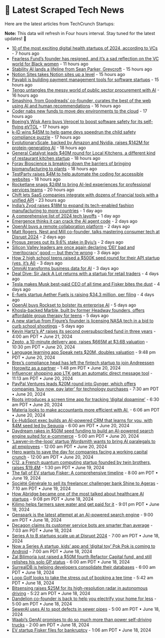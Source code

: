 
# 📰 Latest Scraped Tech News

Here are the latest articles from TechCrunch Startups:

**Note:** This data will refresh in Four hours interval. Stay tuned for the latest updates! 🔄
- [10 of the most exciting digital health startups of 2024, according to VCs](https://techcrunch.com/2024/06/25/10-of-the-most-exciting-digital-health-startups-of-2024-according-to-vcs/) - 7 hours ago
- [Fearless Fund’s founder has resigned, and it’s a sad reflection on the VC world for Black women](https://techcrunch.com/2024/06/25/fearless-fund-founder-resigned-vc-venture-capital-startups-black-women/) - 11 hours ago
- [Stability AI lands a lifeline from Sean Parker, Greycroft](https://techcrunch.com/2024/06/25/stability-ai-lands-a-lifeline-from-sean-parker-greycroft/) - 15 hours ago
- [Notion Sites takes Notion sites up a level](https://techcrunch.com/2024/06/25/notion-sites/) - 15 hours ago
- [Payabli is building payment management tools for software startups](https://techcrunch.com/2024/06/25/payabli-is-building-payment-management-tools-for-software-startups/) - 15 hours ago
- [Tengo untangles the messy world of public sector procurement with AI](https://techcrunch.com/2024/06/25/tengo-untangles-the-messy-world-of-public-sector-procurement-with-ai/) - 16 hours ago
- [Smashing, from Goodreads’ co-founder, curates the best of the web using AI and human recommendations](https://techcrunch.com/2024/06/25/smashing-from-goodreads-co-founder-curates-the-best-of-the-web-using-ai-and-human-recommendations/) - 16 hours ago
- [Coder nabs new funds to move dev environments to the cloud](https://techcrunch.com/2024/06/25/coder-nabs-new-funds-to-move-dev-environments-to-the-cloud/) - 17 hours ago
- [Boeing’s Wisk Aero buys Verocel to boost software safety for its self-flying eVTOL](https://techcrunch.com/2024/06/25/boeings-wisk-aero-buys-verocel-to-boost-software-safety-for-self-flying-evtol/) - 17 hours ago
- [k-ID wins $45M to help game devs speedrun the child safety compliance puzzle](https://techcrunch.com/2024/06/25/a16z-k-id-game-developers-child-safety-regulations/) - 17 hours ago
- [EvolutionaryScale, backed by Amazon and Nvidia, raises $142M for protein-generating AI](https://techcrunch.com/2024/06/25/evolutionaryscale-backed-by-amazon-and-nvidia-raises-142m-for-protein-generating-ai/) - 18 hours ago
- [General Catalyst leads $40M round for Local Kitchens, a different kind of restaurant kitchen startup](https://techcrunch.com/2024/06/25/local-kitchens-general-catalyst-40m/) - 18 hours ago
- [Foray Bioscience is breaking down the barriers of bringing biomanufacturing to plants](https://techcrunch.com/2024/06/25/foray-bioscience-is-breaking-down-the-barriers-of-bringing-biomanufacturing-to-plants/) - 18 hours ago
- [TestParty raises $4M to help automate the coding for accessible websites](https://techcrunch.com/2024/06/25/testparty-raises-4-million-to-help-create-inclusive-websites/) - 18 hours ago
- [Rocketlane snags $24M to bring AI-led experiences for professional services teams](https://techcrunch.com/2024/06/25/rocketlane-snags-24m-to-bring-ai-led-experiences-for-professional-services-teams/) - 20 hours ago
- [Chift lets SaaS companies integrate with dozens of financial tools with a unified API](https://techcrunch.com/2024/06/25/chift-lets-saas-companies-integrate-with-dozens-of-financial-tools-with-a-unified-api/) - 23 hours ago
- [India’s Zyod raises $18M to expand its tech-enabled fashion manufacturing to more countries](https://techcrunch.com/2024/06/24/indias-zyod-raises-18m-to-expand-its-tech-enabled-fashion-manufacturing-to-more-countries/) - 1 day ago
- [A comprehensive list of 2024 tech layoffs](https://techcrunch.com/2024/06/24/tech-layoffs-2024-list/) - 1 day ago
- [Emergence thinks it can crack the AI agent code](https://techcrunch.com/2024/06/24/emergence-thinks-it-can-crack-the-ai-agent-code/) - 2 days ago
- [OpenAI buys a remote collaboration platform](https://techcrunch.com/2024/06/24/openai-buys-a-remote-collaboration-platform/) - 2 days ago
- [Matt Rogers, Nest and Mill co-founder, talks mastering consumer tech at Disrupt 2024](https://techcrunch.com/2024/06/24/matt-rogers-nest-and-mill-co-founder-talks-mastering-consumer-tech-at-disrupt-2024/) - 2 days ago
- [Prosus zeroes out its 9.6% stake in Byju’s](https://techcrunch.com/2024/06/24/prosus-zeroes-out-9-6-byjus-stake/) - 2 days ago
- [Silicon Valley leaders are once again declaring ‘DEI’ bad and ‘meritocracy’ good — but they’re wrong](https://techcrunch.com/2024/06/23/silicon-valley-leaders-are-once-again-declaring-dei-bad-and-meritocracy-good-but-theyre-wrong/) - 3 days ago
- [How 2 high school teens raised a $500K seed round for their API startup (yes, it’s AI)](https://techcrunch.com/2024/06/23/how-2-high-school-teens-raised-500000-dollars-seed-round-apigen-ai-startup/) - 3 days ago
- [OmniAI transforms business data for AI](https://techcrunch.com/2024/06/22/omniai-transforms-business-data-for-ai/) - 3 days ago
- [Deal Dive: Sir Jack A Lot returns with a startup for retail traders](https://techcrunch.com/2024/06/22/deal-dive-sir-jack-a-lot-returns-with-a-startup-for-retail-traders/) - 4 days ago
- [Tesla makes Musk best-paid CEO of all time and Fisker bites the dust](https://techcrunch.com/2024/06/21/tesla-makes-musk-best-paid-ceo-of-all-time-and-fisker-bites-the-dust/) - 4 days ago
- [E-fuels startup Aether Fuels is raising $34.3 million, per filing](https://techcrunch.com/2024/06/21/e-fuels-startup-aether-fuels-is-raising-34-3-million-per-filing/) - 4 days ago
- [OpenAI buys Rockset to bolster its enterprise AI](https://techcrunch.com/2024/06/21/openai-buys-rockset-to-bolster-its-enterprise-ai/) - 5 days ago
- [Khosla-backed Marble, built by former Headway founders, offers affordable group therapy for teens](https://techcrunch.com/2024/06/21/khosla-backed-marble-built-by-former-headway-founders-offers-affordable-group-therapy-for-teens/) - 5 days ago
- [A new startup from Figure’s founder is licensing NASA tech in a bid to curb school shootings](https://techcrunch.com/2024/06/21/a-new-startup-from-figures-founder-is-licensing-nasa-tech-in-a-bid-to-curb-school-shootings/) - 5 days ago
- [Kevin Hartz’s A* raises its second oversubscribed fund in three years](https://techcrunch.com/2024/06/21/kevin-hartzs-a-raises-its-second-oversubscribed-fund-in-three-years/) - 4:00 am PDT • June 21, 2024
- [Zepto, a 10-minute delivery app, raises $665M at $3.6B valuation](https://techcrunch.com/2024/06/20/zepto-a-10-minute-delivery-app-raises-665-million-at-3-6-billion-valuation/) - 10:30 pm PDT • June 20, 2024
- [Language learning app Speak nets $20M, doubles valuation](https://techcrunch.com/2024/06/20/language-learning-app-speak-nets-20m-doubles-valuation/) - 9:48 pm PDT • June 20, 2024
- [Brex’s compliance head has left the fintech startup to join Andreessen Horowitz as a partner](https://techcrunch.com/2024/06/20/brexs-compliance-head-has-left-the-fintech-startup-to-join-andreessen-horowitz-as-a-partner/) - 1:48 pm PDT • June 20, 2024
- [Influencer shopping app LTK gets an automatic direct message tool](https://techcrunch.com/2024/06/20/influencer-shopping-app-ltk-gets-an-automatic-direct-message-tool/) - 11:13 am PDT • June 20, 2024
- [PayPal Ventures leads $20M round into Gynger, which offers companies ‘buy now, pay later’ for technology purchases](https://techcrunch.com/2024/06/20/paypal-ventures-leads-20m-round-into-gynger-which-offers-startups-buy-now-pay-later-for-technology-purchases/) - 7:30 am PDT • June 20, 2024
- [Roots introduces a screen time app for tracking ‘digital dopamine’](https://techcrunch.com/2024/06/20/roots-introduces-a-screen-time-app-for-tracking-digital-dopamine/) - 6:30 am PDT • June 20, 2024
- [Materia looks to make accountants more efficient with AI ](https://techcrunch.com/2024/06/20/materia-looks-to-make-accountants-more-efficient-with-ai/) - 6:06 am PDT • June 20, 2024
- [Ex-HubSpot exec builds an AI-powered CRM that learns for you, with $4M seed led by Sequoia](https://techcrunch.com/2024/06/20/ex-hubspot-exec-builds-ai-powered-crm-learns-for-you-with-4m-seed-led-sequoia/) - 6:00 am PDT • June 20, 2024
- [Daydream rakes in $50M seed funding to build an AI-powered search engine suited for e-commerce](https://techcrunch.com/2024/06/20/former-stitch-fix-coo-julie-bornstein-secures-50m-to-build-a-new-age-e-commerce-search-engine/) - 5:00 am PDT • June 20, 2024
- [‘Lawyer-in-the-loop’ startup Wordsmith wants to bring AI paralegals to all employees](https://techcrunch.com/2024/06/20/legal-ease-lawyer-in-the-loop-startup-wordsmith-wants-to-bring-ai-paralegals-to-all-employees/) - 12:00 am PDT • June 20, 2024
- [Hero wants to save the day for companies facing a working capital crunch](https://techcrunch.com/2024/06/20/hero-wants-to-save-the-day-for-companies-facing-a-working-capital-crunch/) - 12:00 am PDT • June 20, 2024
- [C12, a French quantum computing startup founded by twin brothers, raises $19.4M](https://techcrunch.com/2024/06/19/c12-the-french-quantum-computing-startup-founded-by-two-twin-brothers-raises-194-million/) - 1:30 pm PDT • June 19, 2024
- [The fall of EV startup Fisker: A comprehensive timeline](https://techcrunch.com/2024/06/19/the-fall-of-ev-startup-fisker-a-comprehensive-timeline/) - 8:00 am PDT • June 19, 2024
- [Société Générale to sell its freelancer challenger bank Shine to Ageras](https://techcrunch.com/2024/06/19/societe-generale-to-sell-its-freelancer-challenger-bank-shine-to-ageras/) - 7:10 am PDT • June 19, 2024
- [How Abridge became one of the most talked about healthcare AI startups](https://techcrunch.com/2024/06/18/how-abridge-became-one-of-the-most-talked-about-healthcare-ai-startups/) - 9:08 pm PDT • June 18, 2024
- [Kilimo helps farmers save water and get paid for it](https://techcrunch.com/2024/06/18/kilimo-helps-farmers-save-water-and-get-paid-for-it/) - 9:01 pm PDT • June 18, 2024
- [Genspark is the latest attempt at an AI-powered search engine](https://techcrunch.com/2024/06/18/genspark-is-the-latest-attempt-at-an-ai-powered-search-engine/) - 9:00 am PDT • June 18, 2024
- [Decagon claims its customer service bots are smarter than average](https://techcrunch.com/2024/06/18/decagon-claims-its-customers-service-bots-are-smarter-than-average/) - 7:03 am PDT • June 18, 2024
- [Series A to B startups scale up at Disrupt 2024](https://techcrunch.com/2024/06/18/series-a-to-b-startups-scale-up-at-disrupt-2024/) - 7:00 am PDT • June 18, 2024
- [Now a Series A startup, kids’ app and ‘digital toy’ Pok Pok is coming to Android](https://techcrunch.com/2024/06/18/now-a-series-a-startup-kids-app-and-digital-toy-pok-pok-is-coming-to-android/) - 7:00 am PDT • June 18, 2024
- [Zal Bilimoria just raised a $50M fourth Refactor Capital fund, and still relishes his solo GP status](https://techcrunch.com/2024/06/18/zal-bilimoria-refactor-capital-venture-capital/) - 6:00 am PDT • June 18, 2024
- [SurrealDB is helping developers consolidate their databases](https://techcrunch.com/2024/06/18/surrealdb-is-helping-developers-consolidate-their-databases/) - 6:00 am PDT • June 18, 2024
- [Loop Golf looks to take the stress out of booking a tee time](https://techcrunch.com/2024/06/18/loop-golf-looks-to-take-the-stress-out-of-booking-a-tee-time/) - 5:42 am PDT • June 18, 2024
- [Bitsensing raises $25M for its high-resolution radar in autonomous driving](https://techcrunch.com/2024/06/18/bitsening-raises-25m-for-its-high-resolution-radar-in-autonomous-driving/) - 5:22 am PDT • June 18, 2024
- [Dandelion co-founder is back to help you electrify your home for less](https://techcrunch.com/2024/06/18/dandelion-co-founder-is-back-to-help-you-electrify-your-home-for-less/) - 5:00 am PDT • June 18, 2024
- [SewerAI uses AI to spot defects in sewer pipes](https://techcrunch.com/2024/06/18/sewerai-uses-ai-to-spot-defects-in-sewer-pipes/) - 5:00 am PDT • June 18, 2024
- [Waabi’s GenAI promises to do so much more than power self-driving trucks](https://techcrunch.com/2024/06/18/waabis-genai-promises-to-do-so-much-more-than-power-self-driving-trucks/) - 2:00 am PDT • June 18, 2024
- [EV startup Fisker files for bankruptcy](https://techcrunch.com/2024/06/18/ev-startup-fisker-files-for-bankruptcy/) - 1:06 am PDT • June 18, 2024